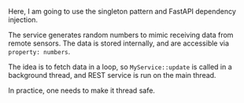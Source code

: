 Here, I am going to use the singleton pattern and FastAPI dependency injection.

The service generates random numbers to mimic receiving data from remote sensors.
The data is stored internally, and are accessible via `property: numbers`.

The idea is to fetch data in a loop, so `MyService::update` is called in a background thread,
and REST service is run on the main thread. 

In practice, one needs to make it thread safe.
